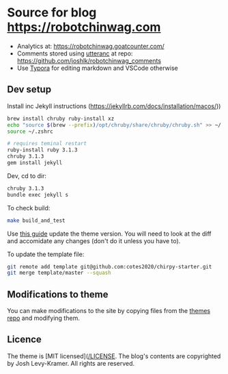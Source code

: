 # Source for blog https://robotchinwag.com

<!-- * Website CMS/editor: https://app.pagescms.org/joshlk/robotchinwag.com -->
* Analytics at: https://robotchinwag.goatcounter.com/
* Comments stored using [utteranc](https://utteranc.es/) at repo: https://github.com/joshlk/robotchinwag_comments
* Use [Typora](https://typora.io/) for editing markdown and VSCode otherwise

## Dev setup

Install inc Jekyll instructions (https://jekyllrb.com/docs/installation/macos/))
```bash
brew install chruby ruby-install xz
echo "source $(brew --prefix)/opt/chruby/share/chruby/chruby.sh" >> ~/.zshrc
source ~/.zshrc

# requires teminal restart
ruby-install ruby 3.1.3
chruby 3.1.3
gem install jekyll
```

Dev, cd to dir:
```bash
chruby 3.1.3
bundle exec jekyll s
```

To check build:
```bash
make build_and_test
```

Use [this guide]([img_path](https://github.com/cotes2020/jekyll-theme-chirpy/wiki/Upgrade-Guide#upgrade-from-starter)) update the theme version. You will need to look at the diff and accomidate any changes (don't do it unless you have to).

To update the template file:
```bash
git remote add template git@github.com:cotes2020/chirpy-starter.git
git merge template/master --squash
```

## Modifications to theme

You can make modifications to the site by copying files from the [themes repo](https://github.com/cotes2020/jekyll-theme-chirpy) and modifying them.

## Licence

The theme is [MIT licensed]([/LICENSE](https://github.com/cotes2020/jekyll-theme-chirpy/blob/master/LICENSE). The blog's contents are copyrighted by Josh Levy-Kramer. All rights are reserved.
